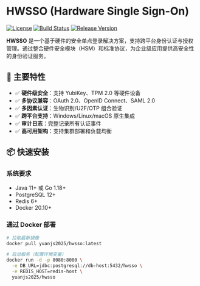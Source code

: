 # HWSSO (Hardware Single Sign-On)

[![License](https://img.shields.io/badge/License-Apache%202.0-blue.svg)](https://opensource.org/licenses/Apache-2.0)
[![Build Status](https://travis-ci.org/Lions2025/hwsso.svg?branch=master)](https://travis-ci.org/Lions2025/hwsso)
[![Release Version](https://img.shields.io/github/release/Lions2025/hwsso.svg)](https://github.com/Lions2025/hwsso/releases)

**HWSSO** 是一个基于硬件的安全单点登录解决方案，支持跨平台身份认证与授权管理。通过整合硬件安全模块（HSM）和标准协议，为企业级应用提供高安全性的身份验证服务。

## 🚀 主要特性

- ✅ **硬件级安全**：支持 YubiKey、TPM 2.0 等硬件设备
- ✅ **多协议兼容**：OAuth 2.0、OpenID Connect、SAML 2.0
- ✅ **多因素认证**：生物识别/U2F/OTP 组合验证
- ✅ **跨平台支持**：Windows/Linux/macOS 原生集成
- ✅ **审计日志**：完整记录所有认证事件
- ✅ **高可用架构**：支持集群部署和负载均衡

## 📦 快速安装

### 系统要求
- Java 11+ 或 Go 1.18+
- PostgreSQL 12+
- Redis 6+
- Docker 20.10+

### 通过 Docker 部署
```bash
# 拉取最新镜像
docker pull yuanjs2025/hwsso:latest

# 启动服务（配置环境变量）
docker run -d -p 8080:8080 \
  -e DB_URL=jdbc:postgresql://db-host:5432/hwsso \
  -e REDIS_HOST=redis-host \
  yuanjs2025/hwsso
